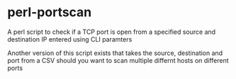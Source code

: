 # perl-portscan
A perl script to check if a TCP port is open from a specified source and destination IP entered using CLI paramters

Another version of this script exists that takes the source, destination and port from a CSV should you want to scan multiple differnt hosts on different ports 
